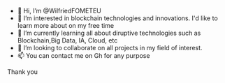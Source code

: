 - 👋 Hi, I’m @WilfriedFOMETEU
- 👀 I’m interested in blockchain technologies and innovations. I'd like to learn more about on my free time
- 🌱 I’m currently learning all about diruptive technologies such as Blockchain,Big Data, IA, Cloud, etc
- 💞️ I’m looking to collaborate on all projects in my field of interest.
- 📫 You can contact me on Gh for any purpose

Thank you
